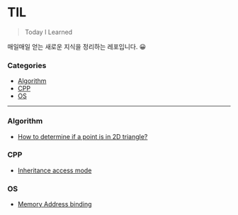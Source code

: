 # TIL

> Today I Learned

매일매일 얻는 새로운 지식을 정리하는 레포입니다. 😀

### Categories

* [Algorithm](#Algorithm)
* [CPP](#CPP)
* [OS](#OS)
  
---

### Algorithm

- [How to determine if a point is in 2D triangle?](algorithm/how-to-determine-if-a-point-is-in-2d-triangle.md)

### CPP

- [Inheritance access mode](c++/inheritance-access-mode.md)

### OS

- [Memory Address binding](os/memory-address-binding.md)
